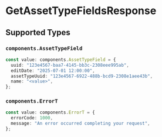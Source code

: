 # GetAssetTypeFieldsResponse


## Supported Types

### `components.AssetTypeField`

```typescript
const value: components.AssetTypeField = {
  uuid: "123e4567-baa7-4145-bb3c-2308eee995ab",
  editDate: "2025-07-01 12:00:00",
  assetTypeUuid: "123e4567-6922-488b-bcd9-2308e1aee43b",
  name: "<value>",
};
```

### `components.ErrorT`

```typescript
const value: components.ErrorT = {
  errorCode: 1000,
  message: "An error occurred completing your request",
};
```

